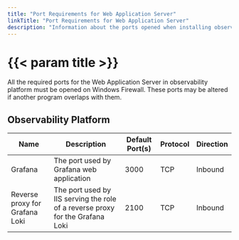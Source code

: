 ```yaml
---
title: "Port Requirements for Web Application Server"
linkTitle: "Port Requirements for Web Application Server"
description: "Information about the ports opened when installing observability platform"
---
```


# {{< param title >}}

All the required ports for the Web Application Server in observability platform must be opened on Windows Firewall. These ports may be altered if another program overlaps with them.

## Observability Platform

| Name | Description | Default Port(s) | Protocol | Direction |
|------|-------------|-----------------|----------|-----------|
| Grafana | The port used by Grafana web application | 3000 | TCP | Inbound |
| Reverse proxy for Grafana Loki | The port used by IIS serving the role of a reverse proxy for the Grafana Loki | 2100 | TCP | Inbound |

